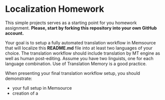 # Localization Homework
This simple projects serves as a starting point for you homework assignment. **Please, start by forking this repository into your own GitHub account.**

Your goal is to setup a fully automated translation workflow in Memsource that will localize this **README.md** file into at least two languages of your choice. The translation workflow should include translation by MT engine as well as human post-editing. Assume you have two linguists, one for each language combination. Use of Translation Memory is a good practice.

When presenting your final translation workflow setup, you should demonstrate:
- your full setup in Memsource
- creation of a 
